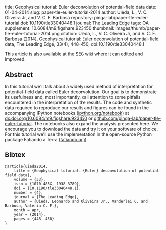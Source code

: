 title: Geophysical tutorial: Euler deconvolution of potential-field data
date: 01-04-2014
slug: paper-tle-euler-tutorial-2014
author: Uieda, L., V. C. Oliveira Jr, and V. C. F. Barbosa
repository: pinga-lab/paper-tle-euler-tutorial
doi: 10.1190/tle33040448.1
journal: The Leading Edge
tags: OA
supplement: 10.6084/m9.figshare.923450
thumbnail: images/thumb/paper-tle-euler-tutorial-2014.png
citation: Uieda, L., V. C. Oliveira Jr, and V. C. F. Barbosa (2014), Geophysical tutorial: Euler deconvolution of potential-field data, The Leading Edge, 33(4), 448-450, doi:10.1190/tle33040448.1

<div class="alert alert-success">
This article is also available at the
<a class="alert-link"
   href="http://wiki.seg.org/wiki/Euler_deconvolution_of_potential_field_data_%28tutorial%29">SEG wiki</a>
where it can edited and improved.
</div>

## Abstract

In this tutorial we'll talk about a widely used method of interpretation for
potential-field data called Euler deconvolution. Our goal is to demonstrate its
usefulness and, most importantly, call attention to some pitfalls encountered
in the interpretation of the results. The code and synthetic data required to
reproduce our results and figures can be found in the accompanying IPython
notebooks ([ipython.org/notebook](http://ipython.org/notebook))
at [dx.doi.org/10.6084/m9.figshare.923450](http://dx.doi.org/10.6084/m9.figshare.923450)
or [github.com/pinga-lab/paper-tle-euler-tutorial](https://github.com/pinga-lab/paper-tle-euler-tutorial).
The notebooks also expand the
analysis presented here. We encourage you to download the data and try it on
your software of choice. For this tutorial we'll use the implementation in the
open-source Python package Fatiando a Terra
([fatiando.org](http://fatiando.org)).

## Bibtex

    @article{uieda2014,
        title = {Geophysical tutorial: {Euler} deconvolution of potential-field data},
        volume = {33},
        issn = {1070-485X, 1938-3789},
        doi = {10.1190/tle33040448.1},
        number = {4},
        journal = {The Leading Edge},
        author = {Uieda, Leonardo and Oliveira Jr., Vanderlei C. and Barbosa, Valéria C. F.},
        month = apr,
        year = {2014},
        pages = {448--450}
    }

